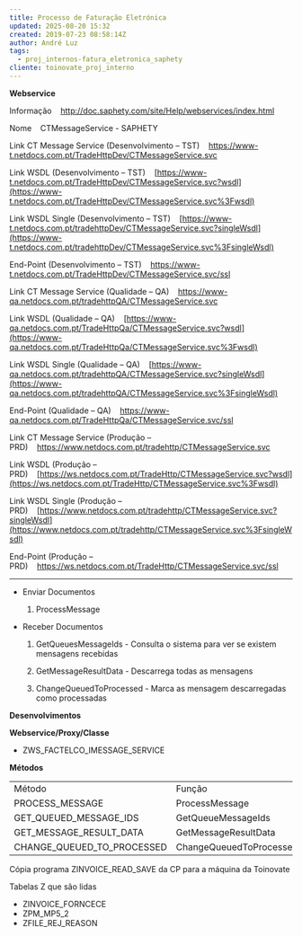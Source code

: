 ```yaml
---
title: Processo de Faturação Eletrónica
updated: 2025-08-20 15:32
created: 2019-07-23 08:58:14Z
author: André Luz
tags:
  - proj_internos-fatura_eletronica_saphety
cliente: toinovate_proj_interno
---
```


**Webservice**

Informação    http://doc.saphety.com/site/Help/webservices/index.html

Nome    CTMessageService - SAPHETY

Link CT Message Service (Desenvolvimento – TST)    https://www-t.netdocs.com.pt/TradeHttpDev/CTMessageService.svc

Link WSDL (Desenvolvimento – TST)    [https://www-t.netdocs.com.pt/TradeHttpDev/CTMessageService.svc?wsdl](https://www-t.netdocs.com.pt/TradeHttpDev/CTMessageService.svc%3Fwsdl)

Link WSDL Single (Desenvolvimento – TST)    [https://www-t.netdocs.com.pt/tradehttpDev/CTMessageService.svc?singleWsdl](https://www-t.netdocs.com.pt/tradehttpDev/CTMessageService.svc%3FsingleWsdl)

End-Point (Desenvolvimento – TST)    https://www-t.netdocs.com.pt/TradeHttpDev/CTMessageService.svc/ssl

Link CT Message Service (Qualidade – QA)    https://www-qa.netdocs.com.pt/tradehttpQA/CTMessageService.svc

Link WSDL (Qualidade – QA)    [https://www-qa.netdocs.com.pt/TradeHttpQa/CTMessageService.svc?wsdl](https://www-qa.netdocs.com.pt/TradeHttpQa/CTMessageService.svc%3Fwsdl)

Link WSDL Single (Qualidade – QA)    [https://www-qa.netdocs.com.pt/tradehttpQA/CTMessageService.svc?singleWsdl](https://www-qa.netdocs.com.pt/tradehttpQA/CTMessageService.svc%3FsingleWsdl)

End-Point (Qualidade – QA)    https://www-qa.netdocs.com.pt/TradeHttpQa/CTMessageService.svc/ssl

Link CT Message Service (Produção – PRD)    https://www.netdocs.com.pt/tradehttp/CTMessageService.svc

Link WSDL (Produção – PRD)    [https://ws.netdocs.com.pt/TradeHttp/CTMessageService.svc?wsdl](https://ws.netdocs.com.pt/TradeHttp/CTMessageService.svc%3Fwsdl)

Link WSDL Single (Produção – PRD)    [https://www.netdocs.com.pt/tradehttp/CTMessageService.svc?singleWsdl](https://www.netdocs.com.pt/tradehttp/CTMessageService.svc%3FsingleWsdl)

End-Point (Produção – PRD)    https://ws.netdocs.com.pt/TradeHttp/CTMessageService.svc/ssl

* * *

- Enviar Documentos

    1. ProcessMessage

- Receber Documentos

    1. GetQueuesMessageIds - Consulta o sistema para ver se existem mensagens recebidas

    2. GetMessageResultData - Descarrega todas as mensagens

    3. ChangeQueuedToProcessed - Marca as mensagem descarregadas como processadas

**Desenvolvimentos**

**Webservice/Proxy/Classe**

- ZWS_FACTELCO_IMESSAGE_SERVICE

**Métodos**

|     |     |
| --- | --- |
| Método | Função |
| PROCESS_MESSAGE | ProcessMessage |
| GET_QUEUED_MESSAGE_IDS | GetQueueMessageIds |
| GET_MESSAGE_RESULT_DATA | GetMessageResultData |
| CHANGE_QUEUED_TO_PROCESSED | ChangeQueuedToProcessed |

Cópia programa ZINVOICE_READ_SAVE da CP para a máquina da Toinovate

Tabelas Z que são lidas

- ZINVOICE_FORNCECE
- ZPM_MP5_2
- ZFILE_REJ_REASON